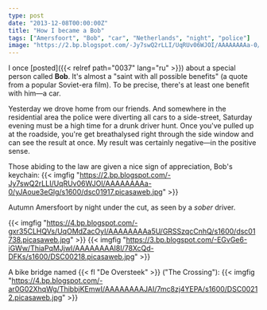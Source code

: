 ```yaml
---
type: post
date: "2013-12-08T00:00:00Z"
title: "How I became a Bob"
tags: ["Amersfoort", "Bob", "car", "Netherlands", "night", "police"]
image: "https://2.bp.blogspot.com/-Jy7swQ2rLLI/UqRUv06WJOI/AAAAAAAAa-0/yJAoue3eGlg/s1600/dsc01917.picasaweb.jpg"
---
```


I once [posted]({{< relref path="0037" lang="ru" >}}) about a special person called **Bob**. It's almost a "saint with all possible benefits" (a quote from a popular Soviet-era film). To be precise, there's at least one benefit with him—a car.

<!--more-->

Yesterday we drove home from our friends. And somewhere in the residential area the police were diverting all cars to a side-street, Saturday evening must be a high time for a drunk driver hunt. Once you've pulled up at the roadside, you're get breathalysed right through the side window and can see the result at once. My result was certainly negative—in the positive sense.

Those abiding to the law are given a nice sign of appreciation, Bob's keychain:
{{< imgfig "https://2.bp.blogspot.com/-Jy7swQ2rLLI/UqRUv06WJOI/AAAAAAAAa-0/yJAoue3eGlg/s1600/dsc01917.picasaweb.jpg" >}}

Autumn Amersfoort by night under the cut, as seen by a *sober* driver.

{{< imgfig "https://4.bp.blogspot.com/-gxr35CLHQVs/UqOMdZacOyI/AAAAAAAAa5U/GRSSzqcCnhQ/s1600/dsc01738.picasaweb.jpg" >}}
{{< imgfig "https://3.bp.blogspot.com/-EGvGe6-iGWw/ThiaPqMJjwI/AAAAAAAAI8I/78XcQd-DFKs/s1600/DSC00218.picasaweb.jpg" >}}

A bike bridge named {{< fl "De Oversteek" >}} ("The Crossing"):
{{< imgfig "https://4.bp.blogspot.com/-ar0G02XhqWg/ThibbjKEmwI/AAAAAAAAJAI/7mc8zj4YEPA/s1600/DSC00212.picasaweb.jpg" >}}
